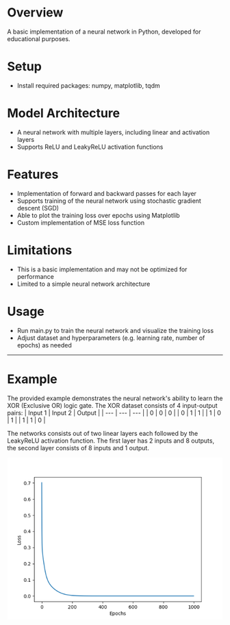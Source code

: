 # Overview
A basic implementation of a neural network in Python, developed for educational purposes.

# Setup
- Install required packages: numpy, matplotlib, tqdm

# Model Architecture
- A neural network with multiple layers, including linear and activation layers
- Supports ReLU and LeakyReLU activation functions

# Features
- Implementation of forward and backward passes for each layer
- Supports training of the neural network using stochastic gradient descent (SGD)
- Able to plot the training loss over epochs using Matplotlib
- Custom implementation of MSE loss function

# Limitations
- This is a basic implementation and may not be optimized for performance
- Limited to a simple neural network architecture

# Usage
- Run main.py to train the neural network and visualize the training loss
- Adjust dataset and hyperparameters (e.g. learning rate, number of epochs) as needed

---
# Example
The provided example demonstrates the neural network's ability to learn the XOR (Exclusive OR) logic gate. The XOR dataset consists of 4 input-output pairs:
| Input 1 | Input 2 | Output |
| --- | --- | --- |
| 0     | 0     | 0     |
| 0     | 1     | 1     |
| 1     | 0     | 1     |
| 1     | 1     | 0     |

The networks consists out of two linear layers each followed by the LeakyReLU activation function. The first layer has 2 inputs and 8 outputs, the second layer consists of 8 inputs and 1 output.

![Training Loss over epochs](NN_Scratch/images/Figure_1.png)
